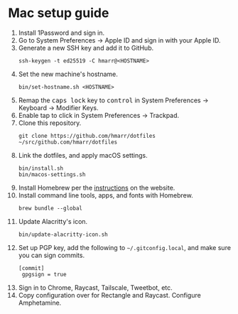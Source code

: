 # Mac setup guide

1. Install 1Password and sign in.
1. Go to System Preferences → Apple ID and sign in with your Apple ID.
1. Generate a new SSH key and add it to GitHub.
   ```
   ssh-keygen -t ed25519 -C hmarr@<HOSTNAME>
   ```
3. Set the new machine's hostname.
   ```
   bin/set-hostname.sh <HOSTNAME>
   ```
1. Remap the <kbd>caps lock</kbd> key to <kbd>control</kbd> in System Preferences → Keyboard → Modifier Keys.
1. Enable tap to click in System Preferences → Trackpad.
1. Clone this repository.
   ```
   git clone https://github.com/hmarr/dotfiles ~/src/github.com/hmarr/dotfiles
   ```
1. Link the dotfiles, and apply macOS settings.
   ```
   bin/install.sh
   bin/macos-settings.sh
   ```
1. Install Homebrew per the [instructions](https://brew.sh/) on the website.
1. Install command line tools, apps, and fonts with Homebrew.
   ```
   brew bundle --global
   ```
1. Update Alacritty's icon.
   ```
   bin/update-alacritty-icon.sh
   ```
1. Set up PGP key, add the following to `~/.gitconfig.local`, and make sure you can sign commits.
   ```
   [commit]
   	gpgsign = true
   ```
1. Sign in to Chrome, Raycast, Tailscale, Tweetbot, etc.
1. Copy configuration over for Rectangle and Raycast. Configure Amphetamine.
